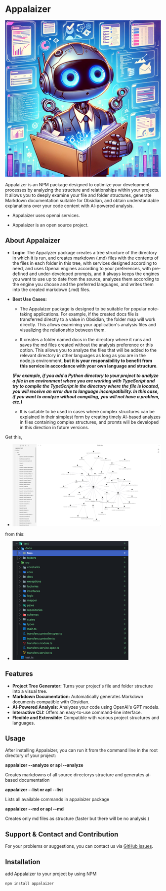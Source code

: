 # Appalaizer

![Appalaizer Logo](./img/appalaizer-logo.webp)


Appalaizer is an NPM package designed to optimize your development processes by analyzing the structure and relationships within your projects. It allows you to deeply examine your file and folder structures, generate Markdown documentation suitable for Obsidian, and obtain understandable explanations over your code content with AI-powered analysis.

- Appalaizer uses openai services.

- Appalaizer is an open source project.

## About Appalaizer

- **Logic:** The Appalyzer package creates a tree structure of the directory in which it is run, and creates markdown (.md) files with the contents of the files in each folder in this tree, with services designed according to need, and uses Openai engines according to your preferences, with pre-defined and under-developed prompts, and It always keeps the engines you want to use up to date from the source, analyzes them according to the engine you choose and the preferred languages, and writes them into the created markdown (.md) files.

- **Best Use Cases:** 
  - The Appalaizer package is designed to be suitable for popular note-taking applications. For example, if the created docs file is transferred directly to a value in Obsidian, the folder map will work directly. This allows examining your application's analysis files and visualizing the relationship between them.

  - It creates a folder named docs in the directory where it runs and saves the md files created without the analysis preference or this option. This allows you to analyze the files that will be added to the relevant directory in other languages ​​as long as you are in the node.js environment, **but it is your responsibility to benefit from this service in accordance with your own language and structure**.

  ***(For example, if you add a Python directory to your project to analyze a file in an environment where you are working with TypeScript and try to compile the TypeScript in the directory where the file is located, you will receive an error due to language incompatibility. In this case, if you want to analyze without compiling, you will not have a problem, etc.)***
  
  - It is suitable to be used in cases where complex structures can be explained in their simplest form by creating timely AI-based analyzes in files containing complex structures, and promts will be developed in this direction in future versions.

Get this,

- ![obsidian](./img/obsidian.png)

from this:

- ![docs folder directory](./img/docs-folder.png)

## Features

- **Project Tree Generator:** Turns your project's file and folder structure into a visual tree.
- **Markdown Documentation:** Automatically generates Markdown documents compatible with Obsidian.
- **AI-Powered Analysis:** Analyzes your code using OpenAI's GPT models.
- **Interactive CLI:** Offers an easy-to-use command-line interface.
- **Flexible and Extensible:** Compatible with various project structures and languages.

## Usage

After installing Appalaizer, you can run it from the command line in the root directory of your project:


**appalaizer --analyze or apl --analyze**

Creates markdowns of all source directorys structure and generates ai-based documentation

**appalaizer --list or apl --list**

Lists all available commands in appalaizer package

**appalaizer --md or apl --md**

Creates only md files as structure (faster but there will be no analysis.)

## Support & Contact and Contribution

For your problems or suggestions, you can contact us via [GitHub issues](https://github.com/berkcansavur/appalaizer/issues).

## Installation

add Appalaizer to your project by using NPM

```sh
npm install appalaizer

